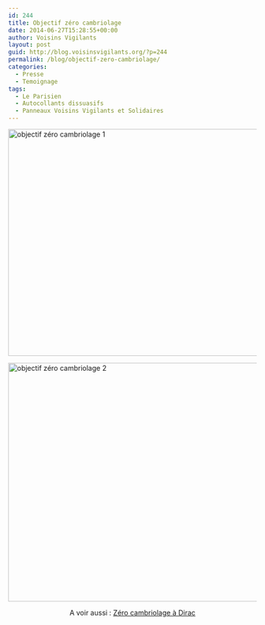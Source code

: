 ```yaml
---
id: 244
title: Objectif zéro cambriolage
date: 2014-06-27T15:28:55+00:00
author: Voisins Vigilants
layout: post
guid: http://blog.voisinsvigilants.org/?p=244
permalink: /blog/objectif-zero-cambriolage/
categories:
  - Presse
  - Temoignage
tags:
  - Le Parisien
  - Autocollants dissuasifs
  - Panneaux Voisins Vigilants et Solidaires
---
```

<a href="http://blog.voisinsvigilants.org/presse/wp-content/uploads/sites/5/2014/09/Article-LE-PARISIEN-1.jpg" target="_blank"><img class="alignnone wp-image-367" src="http://blog.voisinsvigilants.org/presse/wp-content/uploads/sites/5/2014/09/Article-LE-PARISIEN-1-1024x672.jpg" alt="objectif zéro cambriolage 1" width="700" height="460" /></a>

<a href="http://blog.voisinsvigilants.org/presse/wp-content/uploads/sites/5/2014/09/Article-LE-PARISIEN-2-et-3.jpg" target="_blank"><img class="alignnone wp-image-368" src="http://blog.voisinsvigilants.org/presse/wp-content/uploads/sites/5/2014/09/Article-LE-PARISIEN-2-et-3-1024x707.jpg" alt="objectif zéro cambriolage 2" width="700" height="484" /></a>

<p style="text-align: center">
  A voir aussi : <a href="http://blog.voisinsvigilants.org/presse/2012/07/18/zero-cambriolage-dirac-fr2/" target="_blank">Zéro cambriolage à Dirac</a>
</p>
